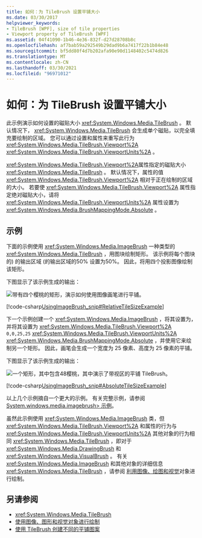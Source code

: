 ```yaml
---
title: 如何：为 TileBrush 设置平铺大小
ms.date: 03/30/2017
helpviewer_keywords:
- TileBrush [WPF], size of tile properties
- Viewport property of TileBrush [WPF]
ms.assetid: 04f41090-1b46-4e36-832f-d27d28708b8c
ms.openlocfilehash: af7bab59a292549b29dad9b6a7417f22b1b84e48
ms.sourcegitcommit: bf5dd80f4d7b202afa90e90d1148402c5474d826
ms.translationtype: MT
ms.contentlocale: zh-CN
ms.lasthandoff: 03/30/2021
ms.locfileid: "96971012"
---
```

# <a name="how-to-set-the-tile-size-for-a-tilebrush"></a>如何：为 TileBrush 设置平铺大小

此示例演示如何设置的磁贴大小 <xref:System.Windows.Media.TileBrush> 。 默认情况下， <xref:System.Windows.Media.TileBrush> 会生成单个磁贴，以完全填充要绘制的区域。 您可以通过设置和属性来重写此行为 <xref:System.Windows.Media.TileBrush.Viewport%2A> <xref:System.Windows.Media.TileBrush.ViewportUnits%2A> 。

<xref:System.Windows.Media.TileBrush.Viewport%2A>属性指定的磁贴大小 <xref:System.Windows.Media.TileBrush> 。 默认情况下，属性的值 <xref:System.Windows.Media.TileBrush.Viewport%2A> 相对于正在绘制的区域的大小。 若要使 <xref:System.Windows.Media.TileBrush.Viewport%2A> 属性指定绝对磁贴大小，请将 <xref:System.Windows.Media.TileBrush.ViewportUnits%2A> 属性设置为 <xref:System.Windows.Media.BrushMappingMode.Absolute> 。

## <a name="example"></a>示例

下面的示例使用 <xref:System.Windows.Media.ImageBrush> 一种类型的 <xref:System.Windows.Media.TileBrush> ，用图块绘制矩形。 该示例将每个图块的) 的输出区域 (的输出区域的50% 设置为50%。 因此，将用四个投影图像绘制该矩形。

下图显示了该示例生成的输出：

![带有四个樱桃的矩形，演示如何使用图像画笔进行平铺。](./media/how-to-set-the-tile-size-for-a-tilebrush/rectangle-tile-image-brush.png)

[!code-csharp[UsingImageBrush_snip#RelativeTileSizeExample](~/samples/snippets/csharp/VS_Snippets_Wpf/UsingImageBrush_snip/CSharp/TileSizeExample.cs#relativetilesizeexample)]

下一个示例创建一个 <xref:System.Windows.Media.ImageBrush> ，将其设置为，并将其设置为 <xref:System.Windows.Media.TileBrush.Viewport%2A> `0,0,25,25` <xref:System.Windows.Media.TileBrush.ViewportUnits%2A> <xref:System.Windows.Media.BrushMappingMode.Absolute> ，并使用它来绘制另一个矩形。 因此，画笔会生成一个宽度为 25 像素、高度为 25 像素的平铺。

下图显示了该示例生成的输出：

![一个矩形，其中包含48樱桃，其中演示了带视区的平铺 TileBrush。](./media/how-to-set-the-tile-size-for-a-tilebrush/25-x-25-viewport-tilebrush.png)

[!code-csharp[UsingImageBrush_snip#AbsoluteTileSizeExample](~/samples/snippets/csharp/VS_Snippets_Wpf/UsingImageBrush_snip/CSharp/TileSizeExample.cs#absolutetilesizeexample)]

以上几个示例摘自一个更大的示例。 有关完整示例，请参阅 [System.windows.media.imagebrush> 示例](https://github.com/Microsoft/WPF-Samples/tree/master/Graphics/ImageBrush)。

虽然此示例使用 <xref:System.Windows.Media.ImageBrush> 类，但 <xref:System.Windows.Media.TileBrush.Viewport%2A> 和属性的行为与 <xref:System.Windows.Media.TileBrush.ViewportUnits%2A> 其他对象的行为相同 <xref:System.Windows.Media.TileBrush> ，即对于 <xref:System.Windows.Media.DrawingBrush> 和 <xref:System.Windows.Media.VisualBrush> 。 有关 <xref:System.Windows.Media.ImageBrush> 和其他对象的详细信息 <xref:System.Windows.Media.TileBrush> ，请参阅 [利用图像、绘图和视觉](painting-with-images-drawings-and-visuals.md)对象进行绘制。

## <a name="see-also"></a>另请参阅

- <xref:System.Windows.Media.TileBrush>
- [使用图像、图形和视觉对象进行绘制](painting-with-images-drawings-and-visuals.md)
- [使用 TileBrush 创建不同的平铺图案](how-to-create-different-tile-patterns-with-a-tilebrush.md)
